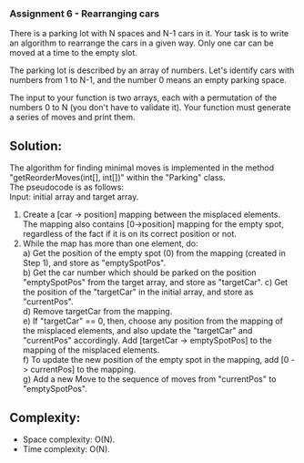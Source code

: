 ### Assignment 6 - Rearranging cars
There is a parking lot with N spaces and N-1 cars in it. Your task is to write an algorithm to rearrange the cars in a given way. Only one car can be moved at a time to the empty slot.

The parking lot is described by an array of numbers. Let's identify cars with numbers from 1 to N-1, and the number 0 means an empty parking space.

The input to your function is two arrays, each with a permutation of the numbers 0 to N (you don't have to validate it). Your function must generate a series of moves and print them.


## Solution:    
The algorithm for finding minimal moves is implemented in the method "getReorderMoves(int[], int[])" within the "Parking" class.  
The pseudocode is as follows:  
Input: initial array and target array.  
1. Create a [car -> position] mapping between the misplaced elements. The mapping also contains [0->position] mapping for the empty spot, regardless of the fact if it is on its correct position or not.  
2. While the map has more than one element, do:  
     a) Get the position of the empty spot (0) from the mapping (created in Step 1), and store as "emptySpotPos".  
     b) Get the car number which should be parked on the position "emptySpotPos" from the target array, and store as "targetCar".
     c) Get the position of the "targetCar" in the initial array, and store as "currentPos".  
     d) Remove targetCar from the mapping.    
     e) If "targetCar" == 0, then, choose any position from the mapping of the misplaced elements, and also update the "targetCar" and "currentPos" accordingly. Add [targetCar -> emptySpotPos] to the mapping of the misplaced elements.  
     f) To update the new position of the empty spot in the mapping, add [0 -> currentPos] to the mapping.  
     g) Add a new Move to the sequence of moves from "currentPos" to "emptySpotPos".  
     
 
 ## Complexity: 
 - Space complexity: O(N).
 - Time complexity: O(N).
 

